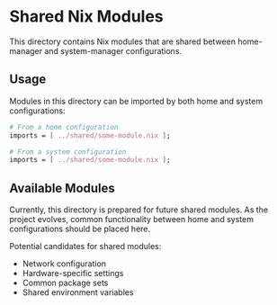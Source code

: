 # Shared Nix Modules

This directory contains Nix modules that are shared between home-manager and system-manager configurations.

## Usage

Modules in this directory can be imported by both home and system configurations:

```nix
# From a home configuration
imports = [ ../shared/some-module.nix ];

# From a system configuration
imports = [ ../shared/some-module.nix ];
```

## Available Modules

Currently, this directory is prepared for future shared modules. As the project evolves, common functionality between home and system configurations should be placed here.

Potential candidates for shared modules:
- Network configuration
- Hardware-specific settings
- Common package sets
- Shared environment variables
